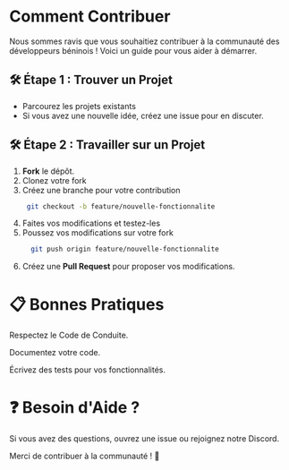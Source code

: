 # Comment Contribuer

Nous sommes ravis que vous souhaitiez contribuer à la communauté des développeurs béninois ! Voici un guide pour vous aider à démarrer.

## 🛠️ Étape 1 : Trouver un Projet
- Parcourez les projets existants
- Si vous avez une nouvelle idée, créez une issue pour en discuter.

## 🛠️ Étape 2 : Travailler sur un Projet
1. **Fork** le dépôt.
2. Clonez votre fork
3. Créez une branche pour votre contribution
   ```bash
    git checkout -b feature/nouvelle-fonctionnalite
    ```
4. Faites vos modifications et testez-les
5. Poussez vos modifications sur votre fork
    ```bash
      git push origin feature/nouvelle-fonctionnalite
      ```
6. Créez une **Pull Request** pour proposer vos modifications.

# 📋 Bonnes Pratiques
Respectez le Code de Conduite.

Documentez votre code.

Écrivez des tests pour vos fonctionnalités.

# ❓ Besoin d'Aide ?
Si vous avez des questions, ouvrez une issue ou rejoignez notre Discord.

Merci de contribuer à la communauté ! 🎉